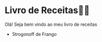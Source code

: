 # Livro de Receitas:man_cook:

Olá! Seja bem vindo ao meu livro de receitas

- Strogonoff de Frango

​	
